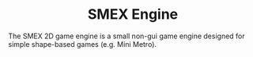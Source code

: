 <h1 align="center">SMEX Engine</h1>
<p>The SMEX 2D game engine is a small non-gui game engine designed for simple shape-based games (e.g. Mini Metro).</p>
